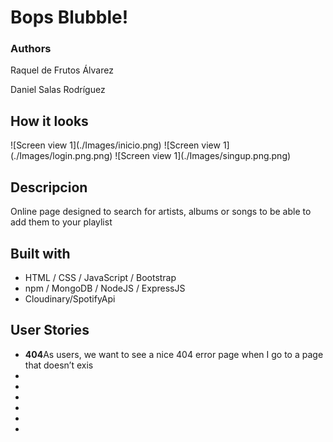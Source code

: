 <h1>Bops Blubble!</h1>
<h3>Authors</h3>
<p>Raquel de Frutos Álvarez</p>
<p>Daniel Salas Rodríguez</p>
<h2>How it looks</h2>
![Screen view 1](./Images/inicio.png)
![Screen view 1](./Images/login.png.png)
![Screen view 1](./Images/singup.png.png)
<h2>Descripcion</h2>
<p>Online page designed to search for artists, albums
 or songs to be able to add them to your playlist</p>
 <h2>Built with</h2>
 <p>
 <ul>
 <li>HTML / CSS / JavaScript / Bootstrap</li>
 <li>npm / MongoDB / NodeJS / ExpressJS</li>
 <li>Cloudinary/SpotifyApi</li>
 </ul>
 </p>
  <h2>User Stories</h2>
 <p>
 <ul>
 <li><b>404</b>As users, we want to see a nice 404 error page when I go to a page that doesn’t exis</li>
 <li><b></b></li>
 <li><b></b></li>
 <li><b></b></li>
 <li><b></b></li>
 <li><b></b></li>
 <li><b></b></li>
 </ul>
 </p>
